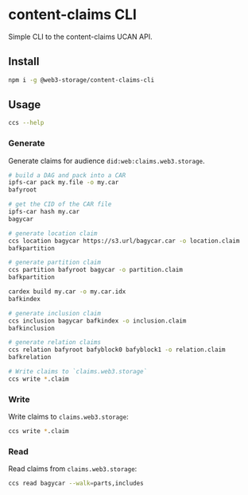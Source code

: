 # content-claims CLI

Simple CLI to the content-claims UCAN API.

## Install

```sh
npm i -g @web3-storage/content-claims-cli
```

## Usage

```sh
ccs --help
```

### Generate

Generate claims for audience `did:web:claims.web3.storage`.

```sh
# build a DAG and pack into a CAR
ipfs-car pack my.file -o my.car
bafyroot

# get the CID of the CAR file
ipfs-car hash my.car
bagycar

# generate location claim
ccs location bagycar https://s3.url/bagycar.car -o location.claim
bafkpartition

# generate partition claim
ccs partition bafyroot bagycar -o partition.claim
bafkpartition

cardex build my.car -o my.car.idx
bafkindex

# generate inclusion claim
ccs inclusion bagycar bafkindex -o inclusion.claim
bafkinclusion

# generate relation claims
ccs relation bafyroot bafyblock0 bafyblock1 -o relation.claim
bafkrelation

# Write claims to `claims.web3.storage`
ccs write *.claim
```

### Write

Write claims to `claims.web3.storage`:

```sh
ccs write *.claim
```

### Read

Read claims from `claims.web3.storage`:

```sh
ccs read bagycar --walk=parts,includes
```
